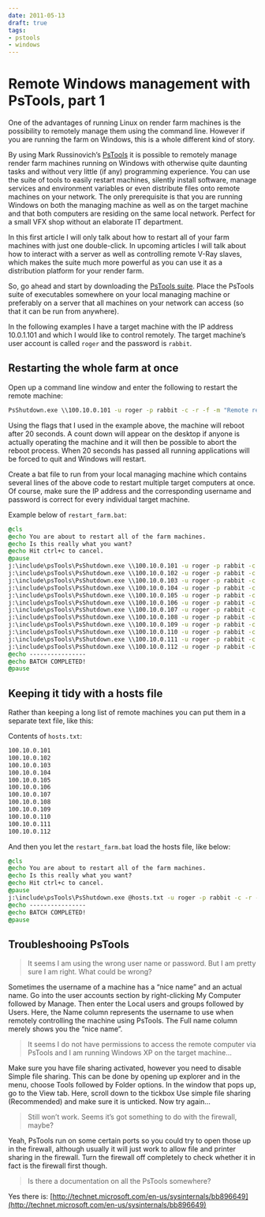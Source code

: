 ```yaml
---
date: 2011-05-13
draft: true
tags:
- pstools
- windows
---
```


# Remote Windows management with PsTools, part 1

One of the advantages of running Linux on render farm machines is the possibility to remotely manage them using the command line. However if you are running the farm on Windows, this is a whole different kind of story.

<!-- more -->

By using Mark Russinovich’s [PsTools](http://technet.microsoft.com/en-us/sysinternals/bb896649) it is possible to remotely manage render farm machines running on Windows with otherwise quite daunting tasks and without very little (if any) programming experience. You can use the suite of tools to easily restart machines, silently install software, manage services and environment variables or even distribute files onto remote machines on your network. The only prerequisite is that you are running Windows on both the managing machine as well as on the target machine and that both computers are residing on the same local network. Perfect for a small VFX shop without an elaborate IT department.

In this first article I will only talk about how to restart all of your farm machines with just one double-click. In upcoming articles I will talk about how to interact with a server as well as controlling remote V-Ray slaves, which makes the suite much more powerful as you can use it as a distribution platform for your render farm.

So, go ahead and start by downloading the [PsTools suite](http://technet.microsoft.com/en-us/sysinternals/bb896649). Place the PsTools suite of executables somewhere on your local managing machine or preferably on a server that all machines on your network can access (so that it can be run from anywhere).

In the following examples I have a target machine with the IP address 10.0.1.101 and which I would like to control remotely. The target machine’s user account is called `roger` and the password is `rabbit`.

## Restarting the whole farm at once

Open up a command line window and enter the following to restart the remote machine:

```bat
PsShutdown.exe \\100.10.0.101 -u roger -p rabbit -c -r -f -m "Remote reboot initated"
```

Using the flags that I used in the example above, the machine will reboot after 20 seconds. A count down will appear on the desktop if anyone is actually operating the machine and it will then be possible to abort the reboot process. When 20 seconds has passed all running applications will be forced to quit and Windows will restart.

Create a bat file to run from your local managing machine which contains several lines of the above code to restart multiple target computers at once. Of course, make sure the IP address and the corresponding username and password is correct for every individual target machine.

Example below of `restart_farm.bat`:

```bat
@cls
@echo You are about to restart all of the farm machines.
@echo Is this really what you want?
@echo Hit ctrl+c to cancel.
@pause
j:\include\psTools\PsShutdown.exe \\100.10.0.101 -u roger -p rabbit -c -r -f -m "Remote reboot initated"
j:\include\psTools\PsShutdown.exe \\100.10.0.102 -u roger -p rabbit -c -r -f -m "Remote reboot initated"
j:\include\psTools\PsShutdown.exe \\100.10.0.103 -u roger -p rabbit -c -r -f -m "Remote reboot initated"
j:\include\psTools\PsShutdown.exe \\100.10.0.104 -u roger -p rabbit -c -r -f -m "Remote reboot initated"
j:\include\psTools\PsShutdown.exe \\100.10.0.105 -u roger -p rabbit -c -r -f -m "Remote reboot initated"
j:\include\psTools\PsShutdown.exe \\100.10.0.106 -u roger -p rabbit -c -r -f -m "Remote reboot initated"
j:\include\psTools\PsShutdown.exe \\100.10.0.107 -u roger -p rabbit -c -r -f -m "Remote reboot initated"
j:\include\psTools\PsShutdown.exe \\100.10.0.108 -u roger -p rabbit -c -r -f -m "Remote reboot initated"
j:\include\psTools\PsShutdown.exe \\100.10.0.109 -u roger -p rabbit -c -r -f -m "Remote reboot initated"
j:\include\psTools\PsShutdown.exe \\100.10.0.110 -u roger -p rabbit -c -r -f -m "Remote reboot initated"
j:\include\psTools\PsShutdown.exe \\100.10.0.111 -u roger -p rabbit -c -r -f -m "Remote reboot initated"
j:\include\psTools\PsShutdown.exe \\100.10.0.112 -u roger -p rabbit -c -r -f -m "Remote reboot initated"
@echo ----------------
@echo BATCH COMPLETED!
@pause
```

## Keeping it tidy with a hosts file

Rather than keeping a long list of remote machines you can put them in a separate text file, like this:

Contents of `hosts.txt`:

```bat
100.10.0.101
100.10.0.102
100.10.0.103
100.10.0.104
100.10.0.105
100.10.0.106
100.10.0.107
100.10.0.108
100.10.0.109
100.10.0.110
100.10.0.111
100.10.0.112
```

And then you let the `restart_farm.bat` load the hosts file, like below:

```bat
@cls
@echo You are about to restart all of the farm machines.
@echo Is this really what you want?
@echo Hit ctrl+c to cancel.
@pause
j:\include\psTools\PsShutdown.exe @hosts.txt -u roger -p rabbit -c -r -f -m "Remote reboot initated"
@echo ----------------
@echo BATCH COMPLETED!
@pause
```

## Troubleshooing PsTools

> It seems I am using the wrong user name or password. But I am pretty sure I am right. What could be wrong?

Sometimes the username of a machine has a “nice name” and an actual name. Go into the user accounts section by right-clicking My Computer followed by Manage. Then enter the Local users and groups followed by Users. Here, the Name column represents the username to use when remotely controlling the machine using PsTools. The Full name column merely shows you the “nice name”.

> It seems I do not have permissions to access the remote computer via PsTools and I am running Windows XP on the target machine…

Make sure you have file sharing activated, however you need to disable Simple file sharing. This can be done by opening up explorer and in the menu, choose Tools followed by Folder options. In the window that pops up, go to the View tab. Here, scroll down to the tickbox Use simple file sharing (Recommended) and make sure it is unticked. Now try again…

> Still won’t work. Seems it’s got something to do with the firewall, maybe?

Yeah, PsTools run on some certain ports so you could try to open those up in the firewall, although usually it will just work to allow file and printer sharing in the firewall. Turn the firewall off completely to check whether it in fact is the firewall first though.

> Is there a documentation on all the PsTools somewhere?

Yes there is: [http://technet.microsoft.com/en-us/sysinternals/bb896649](http://technet.microsoft.com/en-us/sysinternals/bb896649)